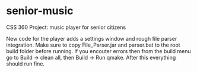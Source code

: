 # senior-music
CSS 360 Project: music player for senior citizens


New code for the player adds a settings window and rough file parser integration. Make sure to copy File_Parser.jar and parser.bat to the root build folder before running. If you encouter errors then from the build menu go to Build -> clean all, then Build -> Run qmake. After this everything should run fine.
